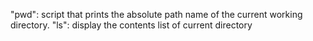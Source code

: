 "pwd": script that prints the absolute path name of the current working directory.
"ls": display the contents list of current directory
